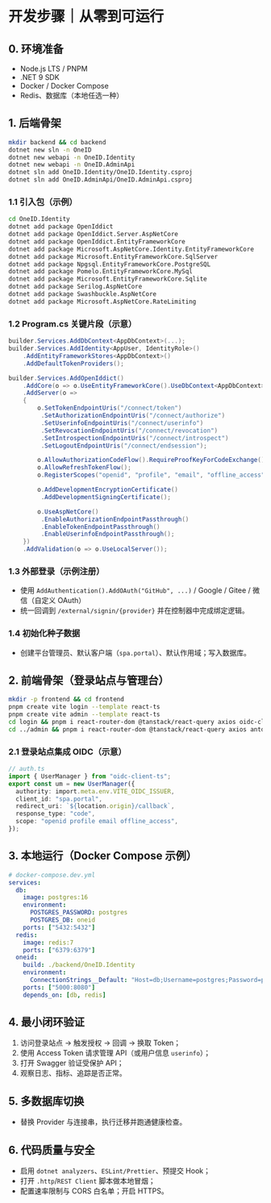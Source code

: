 # 开发步骤｜从零到可运行

## 0. 环境准备
- Node.js LTS / PNPM
- .NET 9 SDK
- Docker / Docker Compose
- Redis、数据库（本地任选一种）

## 1. 后端骨架
```bash
mkdir backend && cd backend
dotnet new sln -n OneID
dotnet new webapi -n OneID.Identity
dotnet new webapi -n OneID.AdminApi
dotnet sln add OneID.Identity/OneID.Identity.csproj
dotnet sln add OneID.AdminApi/OneID.AdminApi.csproj
```

### 1.1 引入包（示例）
```bash
cd OneID.Identity
dotnet add package OpenIddict
dotnet add package OpenIddict.Server.AspNetCore
dotnet add package OpenIddict.EntityFrameworkCore
dotnet add package Microsoft.AspNetCore.Identity.EntityFrameworkCore
dotnet add package Microsoft.EntityFrameworkCore.SqlServer
dotnet add package Npgsql.EntityFrameworkCore.PostgreSQL
dotnet add package Pomelo.EntityFrameworkCore.MySql
dotnet add package Microsoft.EntityFrameworkCore.Sqlite
dotnet add package Serilog.AspNetCore
dotnet add package Swashbuckle.AspNetCore
dotnet add package Microsoft.AspNetCore.RateLimiting
```

### 1.2 Program.cs 关键片段（示意）
```csharp
builder.Services.AddDbContext<AppDbContext>(...);
builder.Services.AddIdentity<AppUser, IdentityRole>()
    .AddEntityFrameworkStores<AppDbContext>()
    .AddDefaultTokenProviders();

builder.Services.AddOpenIddict()
    .AddCore(o => o.UseEntityFrameworkCore().UseDbContext<AppDbContext>())
    .AddServer(o =>
    {
        o.SetTokenEndpointUris("/connect/token")
         .SetAuthorizationEndpointUris("/connect/authorize")
         .SetUserinfoEndpointUris("/connect/userinfo")
         .SetRevocationEndpointUris("/connect/revocation")
         .SetIntrospectionEndpointUris("/connect/introspect")
         .SetLogoutEndpointUris("/connect/endsession");

        o.AllowAuthorizationCodeFlow().RequireProofKeyForCodeExchange();
        o.AllowRefreshTokenFlow();
        o.RegisterScopes("openid", "profile", "email", "offline_access");

        o.AddDevelopmentEncryptionCertificate()
         .AddDevelopmentSigningCertificate();

        o.UseAspNetCore()
         .EnableAuthorizationEndpointPassthrough()
         .EnableTokenEndpointPassthrough()
         .EnableUserinfoEndpointPassthrough();
    })
    .AddValidation(o => o.UseLocalServer());
```

### 1.3 外部登录（示例注册）
- 使用 `AddAuthentication().AddOAuth("GitHub", ...)` / Google / Gitee / 微信（自定义 OAuth）
- 统一回调到 `/external/signin/{provider}` 并在控制器中完成绑定逻辑。

### 1.4 初始化种子数据
- 创建平台管理员、默认客户端（`spa.portal`）、默认作用域；写入数据库。

## 2. 前端骨架（登录站点与管理台）
```bash
mkdir -p frontend && cd frontend
pnpm create vite login --template react-ts
pnpm create vite admin --template react-ts
cd login && pnpm i react-router-dom @tanstack/react-query axios oidc-client-ts antd
cd ../admin && pnpm i react-router-dom @tanstack/react-query axios antd
```

### 2.1 登录站点集成 OIDC（示意）
```ts
// auth.ts
import { UserManager } from "oidc-client-ts";
export const um = new UserManager({
  authority: import.meta.env.VITE_OIDC_ISSUER,
  client_id: "spa.portal",
  redirect_uri: `${location.origin}/callback`,
  response_type: "code",
  scope: "openid profile email offline_access",
});
```

## 3. 本地运行（Docker Compose 示例）
```yaml
# docker-compose.dev.yml
services:
  db:
    image: postgres:16
    environment:
      POSTGRES_PASSWORD: postgres
      POSTGRES_DB: oneid
    ports: ["5432:5432"]
  redis:
    image: redis:7
    ports: ["6379:6379"]
  oneid:
    build: ./backend/OneID.Identity
    environment:
      ConnectionStrings__Default: "Host=db;Username=postgres;Password=postgres;Database=oneid"
    ports: ["5000:8080"]
    depends_on: [db, redis]
```

## 4. 最小闭环验证
1) 访问登录站点 → 触发授权 → 回调 → 换取 Token；  
2) 使用 Access Token 请求管理 API（或用户信息 `userinfo`）；  
3) 打开 Swagger 验证受保护 API；  
4) 观察日志、指标、追踪是否正常。

## 5. 多数据库切换
- 替换 Provider 与连接串，执行迁移并跑通健康检查。

## 6. 代码质量与安全
- 启用 `dotnet analyzers`、`ESLint/Prettier`、预提交 Hook；
- 打开 `.http`/`REST Client` 脚本做本地冒烟；
- 配置速率限制与 CORS 白名单；开启 HTTPS。

